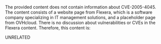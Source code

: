 The provided content does not contain information about CVE-2005-4045. The content consists of a website page from Flexera, which is a software company specializing in IT management solutions, and a placeholder page from OVHcloud. There is no discussion about vulnerabilities or CVEs in the Flexera content. Therefore, this content is:

UNRELATED